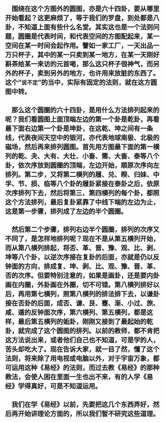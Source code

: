 &emsp;围绕在这个方图外的圆图，亦是六十四卦，要从哪里开始看起？这更麻烦了，等于我们的罗盘，到处都是八卦，不知道上面有些什么名堂。其实这也是一个法则问题，圆圈是代表时间，和代表空间的方图配起来，某一空间在某一时间会起作用。譬如一家工厂，一天出品一万只杯子，其中的某一只卖到某一地方，在某一天刚好斟茶给某一来访的元首喝，那么这只杯子很神气，而另外的杯子，卖到另外的地方，也许用来放脏的东西了。这个“``说不定``”的当中，实际有固定的法则，就在这方圆图中转。
---
&emsp;那么这个圆圈的六十四卦，是用什么方法排列起来的呢？我们看圆图上面顶端左边的第一个卦是乾卦，再看最下面右边第一个卦是坤卦，在这乾、坤之间有一条线，代表夜间天空中的银河，亦代表地球南极、北极的磁场，然后再来排列圆图。首先用方图最下面的第一横列的乾、夬、大有、大壮、小畜、需、大畜、泰等八个卦，依次序放到圆圈的顶端，左边开始，顺原次序向左排列。第二步，又将第二横列的履、兑、睽、归妹、中孚、节、损、临等八个卦的履卦紧接在泰卦之后，依原次序排列下去，然后将第三、第四横列的每个卦，都照这个方法排列，最后复卦紧靠了中线下端的左边为止，这是第一步骤，排列成了左边的半个圆圈。
---
&emsp;然后第二个步骤，排列右边半个圆圈，排列的次序又不同了，是怎样地排列呢？现在不是从第五横列开始，而从第八横列排起，将否、革、晋、豫、观、比、剥、坤等八个卦，以逆次序接在复卦的后面，亦就是仍以反钟面的方向，排成复、坤、剥、比、观、豫、晋、革、否的次序。但要特别注意的，如果是画卦，还是要内卦画在内圈，外卦画在外圈，切不可错。第八横列排好以后，再用第七横列，照第八横列的排法排下去，以谦卦接在否卦的后面，成否、谦、艮、蹇、渐、小过、旅、咸、遁的反钟面次序，第六横列、第五横列，都是这样，最后第五横列的姤卦，刚刚又接到了最起始的乾卦，就完成了这个圆图的排列。以前的教师，都不肯把这方法说出来，或者他们自己也不知道，可是学的人，苦头却吃大了。现在告诉大家，就一目了然，懂了这个法则，将来除了用电视或电脑以外，对于宇宙万象，都可运用这种《易经》的法则，而过去教《易经》的那种教法，会使人困在里面一生也出不来，有的人学《易经》学得真好，可是不知道运用。
---
&emsp;我们在学《易经》以前，先要把这几个东西弄好，然后再开始讲理论方面的，所以我们暂不研究这些道理。
---
